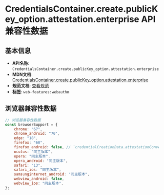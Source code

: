# CredentialsContainer.create.publicKey_option.attestation.enterprise API 兼容性数据

## 基本信息

- **API名称**: `CredentialsContainer.create.publicKey_option.attestation.enterprise`
- **MDN文档**: [CredentialsContainer.create.publicKey_option.attestation.enterprise](https://developer.mozilla.org/docs/Web/API/PublicKeyCredentialCreationOptions#enterprise)
- **规范文档**: [查看规范](https://w3c.github.io/webauthn/#dom-attestationconveyancepreference-enterprise)
- **标签**: `web-features:webauthn`

## 浏览器兼容性数据

```javascript
// 浏览器兼容性数据
const browserSupport = {
    chrome: "67",
    chrome_android: "70",
    edge: "18",
    firefox: "60",
    firefox_android: false, // `credentialCreationData.attestationConveyancePreferenceOption` value \"enterprise\" is not supported...,
    oculus: "同主版本",
    opera: "同主版本",
    opera_android: "同主版本",
    safari: "13",
    safari_ios: "同主版本",
    samsunginternet_android: "同主版本",
    webview_android: false,
    webview_ios: "同主版本",
};

```

